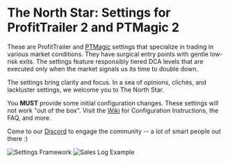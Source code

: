# The North Star: Settings for ProfitTrailer 2 and PTMagic 2
These are ProfitTrailer and [PTMagic](https://github.com/PTMagicians/PTMagic) settings that specialize in trading in various market conditions. They have surgical entry points with gentle low-risk exits. The settings feature responsibly tiered DCA levels that are executed only when the market signals us its time to double down.

The settings bring clarity and focus. In a sea of opinions, clichés, and lackluster settings, we welcome you to The North Star.

You **MUST** provide some initial configuration changes. These settings will not work "out of the box". Visit the [Wiki](https://github.com/stevenshizzleh/the-north-star/wiki) for Configuration Instructions, the FAQ, and more.

Come to our [Discord](https://discord.gg/34bxedy) to engage the community -- a lot of smart people out there :) 

![Settings Framework](https://i.imgur.com/8VScZ1a.png)
![Sales Log Example](https://i.imgur.com/ria4Jc8.png)
